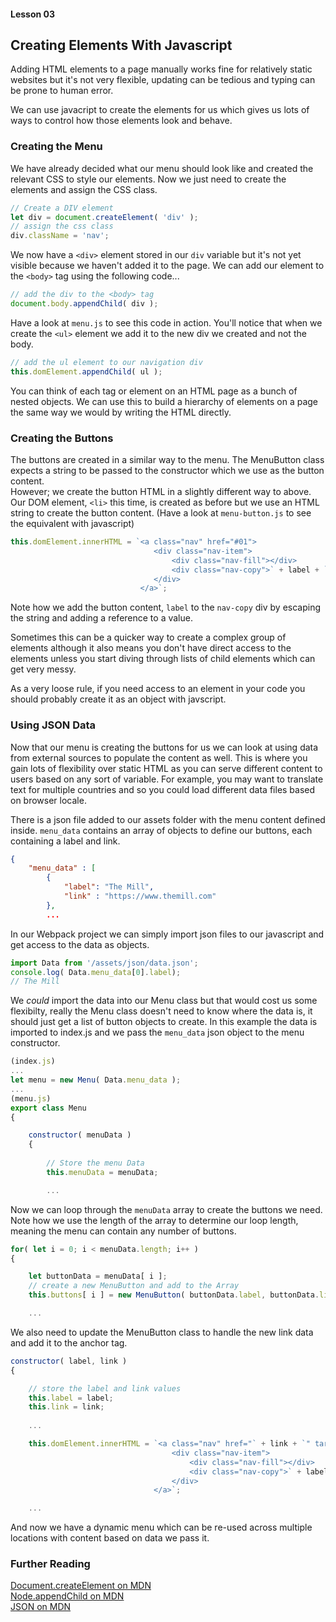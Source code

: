 #### Lesson 03
## Creating Elements With Javascript

Adding HTML elements to a page manually works fine for relatively static websites but it's not very flexible, updating can be tedious and typing can be prone to human error.  

We can use javacript to create the elements for us which gives us lots of ways to control how those elements look and behave.  

### Creating the Menu

We have already decided what our menu should look like and created the relevant CSS to style our elements. Now we just need to create the elements and assign the CSS class.  

```javascript
// Create a DIV element
let div = document.createElement( 'div' );
// assign the css class
div.className = 'nav';
```

We now have a `<div>` element stored in our `div` variable but it's not yet visible because we haven't added it to the page. We can add our element to the `<body>` tag using the following code...

```javascript
// add the div to the <body> tag
document.body.appendChild( div );
```

Have a look at `menu.js` to see this code in action. You'll notice that when we create the `<ul>` element we add it to the new div we created and not the body.

```javascript
// add the ul element to our navigation div 
this.domElement.appendChild( ul );
```

You can think of each tag or element on an HTML page as a bunch of nested objects. We can use this to build a hierarchy of elements on a page the same way we would by writing the HTML directly.  

### Creating the Buttons

The buttons are created in a similar way to the menu. The MenuButton class expects a string to be passed to the constructor which we use as the button content.  
However; we create the button HTML in a slightly different way to above. Our DOM element, `<li>` this time, is created as before but we use an HTML string to create the button content. (Have a look at `menu-button.js` to see the equivalent with javascript)

```javascript
this.domElement.innerHTML = `<a class="nav" href="#01">
                                <div class="nav-item">
                                    <div class="nav-fill"></div>
                                    <div class="nav-copy">` + label + `</div>
                                </div>
                             </a>`;
```
Note how we add the button content, `label` to the `nav-copy` div by escaping the string and adding a reference to a value.  

Sometimes this can be a quicker way to create a complex group of elements although it also means you don't have direct access to the elements unless you start diving through lists of child elements which can get very messy.  

As a very loose rule, if you need access to an element in your code you should probably create it as an object with javscript.  

### Using JSON Data 

Now that our menu is creating the buttons for us we can look at using data from external sources to populate the content as well. This is where you gain lots of flexibility over static HTML as you can serve different content to users based on any sort of variable. For example, you may want to translate text for multiple countries and so you could load different data files based on browser locale.  

There is a json file added to our assets folder with the menu content defined inside. `menu_data` contains an array of objects to define our buttons, each containing a label and link.

```json
{
    "menu_data" : [
        {
            "label": "The Mill",
            "link" : "https://www.themill.com"
        },
        ...
```

In our Webpack project we can simply import json files to our javascript and get access to the data as objects.  
```javascript
import Data from '/assets/json/data.json';
console.log( Data.menu_data[0].label);
// The Mill
```

We _could_ import the data into our Menu class but that would cost us some flexibilty, really the Menu class doesn't need to know where the data is, it should just get a list of button objects to create. In this example the data is imported to index.js and we pass the `menu_data` json object to the menu constructor.

```javascript
(index.js)
...
let menu = new Menu( Data.menu_data );
...
(menu.js)
export class Menu 
{

    constructor( menuData )
    {
        
        // Store the menu Data
        this.menuData = menuData;

        ...
```

Now we can loop through the `menuData` array to create the buttons we need. Note how we use the length of the array to determine our loop length, meaning the menu can contain any number of buttons.


```javascript
for( let i = 0; i < menuData.length; i++ )
{

    let buttonData = menuData[ i ];
    // create a new MenuButton and add to the Array
    this.buttons[ i ] = new MenuButton( buttonData.label, buttonData.link );

    ...
```

We also need to update the MenuButton class to handle the new link data and add it to the anchor tag.

```javascript
constructor( label, link )
{

    // store the label and link values
    this.label = label;
    this.link = link;
    
    ...

    this.domElement.innerHTML = `<a class="nav" href="` + link + `" target="_blank">
                                    <div class="nav-item">
                                        <div class="nav-fill"></div>
                                        <div class="nav-copy">` + label + `</div>
                                    </div>
                                </a>`;

    ...    

```

And now we have a dynamic menu which can be re-used across multiple locations with content based on data we pass it.

### Further Reading

[Document.createElement on MDN](https://developer.mozilla.org/en-US/docs/Web/API/Document/createElement)  
[Node.appendChild on MDN](https://developer.mozilla.org/en-US/docs/Web/API/Node/appendChild)  
[JSON on MDN](https://developer.mozilla.org/en-US/docs/Web/JavaScript/Reference/Global_Objects/JSON)  